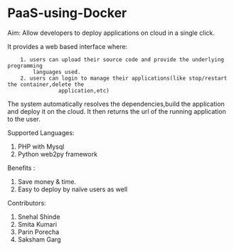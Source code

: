 PaaS-using-Docker
=================
Aim: Allow developers to deploy applications on cloud in a single click.

It provides a web based interface where:

		1. users can upload their source code and provide the underlying programming
		    languages used.
		2. users can login to manage their applications(like stop/restart the container,delete the
	                application,etc)

The system automatically resolves the dependencies,build the application and deploy it on the cloud. It then returns the url of the running application to the user.

Supported Languages:

1.  PHP with Mysql
2.  Python web2py framework
	
Benefits :

1. Save money & time.
2. Easy to deploy by naïve users as well

Contributors:

1. Snehal Shinde
2. Smita Kumari
3. Parin Porecha
4. Saksham Garg
